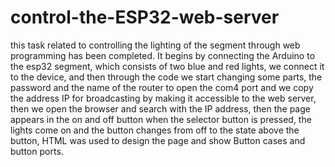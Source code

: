 # control-the-ESP32-web-server
this task related to controlling the lighting of the segment through web programming has been completed. 
It begins by connecting the Arduino to the esp32 segment, which consists of two blue and red lights, we connect it to the device, and then through the code we start changing some parts, the password and the name of the router to open the com4 port and we copy the address IP for broadcasting by making it accessible to the web server, then we open the browser and search with the IP address, then the page appears in the on and off button when the selector button is pressed, the lights come on and the button changes from off to the state above the button, HTML was used to design the page and show Button cases and button ports.
